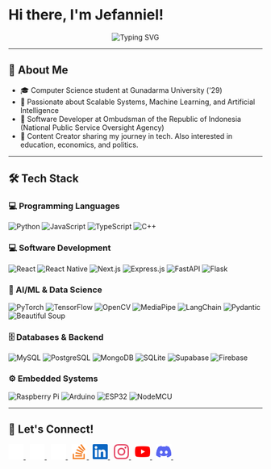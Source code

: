 # Hi there, I'm Jefanniel!

<p align="center">
  <img 
    src="https://readme-typing-svg.herokuapp.com?font=Fira+Code&size=40&pause=1000&color=39FF14&center=true&vCenter=true&width=900&lines=Computer+Science+Student+@+Gunadarma;AI+Enthusiast;Software+Engineer;Content+Creator" 
    alt="Typing SVG" 
  />
</p>

---

## 📌 About Me
- 🎓 Computer Science student at Gunadarma University ('29)  
- 🚀 Passionate about Scalable Systems, Machine Learning, and Artificial Intelligence  
- 💼 Software Developer at Ombudsman of the Republic of Indonesia (National Public Service Oversight Agency)  
- 🎥 Content Creator sharing my journey in tech. Also interested in education, economics, and politics.

---

## 🛠 Tech Stack

### 💻 Programming Languages
![Python](https://img.shields.io/badge/-Python-3776AB?style=flat&logo=python&logoColor=white)
![JavaScript](https://img.shields.io/badge/-JavaScript-F7DF1E?style=flat&logo=javascript&logoColor=black)
![TypeScript](https://img.shields.io/badge/-TypeScript-3178C6?style=flat&logo=typescript&logoColor=white)
![C++](https://img.shields.io/badge/-C++-00599C?style=flat&logo=cplusplus&logoColor=white)

### 💻 Software Development
![React](https://img.shields.io/badge/-React-20232A?style=flat&logo=react&logoColor=61DAFB)
![React Native](https://img.shields.io/badge/-React%20Native-20232A?style=flat&logo=react&logoColor=61DAFB)
![Next.js](https://img.shields.io/badge/-Next.js-000000?style=flat&logo=nextdotjs&logoColor=white)
![Express.js](https://img.shields.io/badge/-Express.js-000000?style=flat&logo=express&logoColor=white)
![FastAPI](https://img.shields.io/badge/-FastAPI-009688?style=flat&logo=fastapi&logoColor=white)
![Flask](https://img.shields.io/badge/-Flask-000000?style=flat&logo=flask&logoColor=white)

### 🤖 AI/ML & Data Science
![PyTorch](https://img.shields.io/badge/-PyTorch-EE4C2C?style=flat&logo=pytorch&logoColor=white)
![TensorFlow](https://img.shields.io/badge/-TensorFlow-FF6F00?style=flat&logo=tensorflow&logoColor=white)
![OpenCV](https://img.shields.io/badge/-OpenCV-5C3EE8?style=flat&logo=opencv&logoColor=white)
![MediaPipe](https://img.shields.io/badge/-MediaPipe-4285F4?style=flat&logo=mediapipe&logoColor=white)
![LangChain](https://img.shields.io/badge/-LangChain-000000?style=flat&logo=langchain&logoColor=white)
![Pydantic](https://img.shields.io/badge/-Pydantic-176B87?style=flat&logo=pydantic&logoColor=white)
![Beautiful Soup](https://img.shields.io/badge/-Beautiful%20Soup-8AA0B0?style=flat&logo=beautiful%20soup&logoColor=white)

### 🗄 Databases & Backend
![MySQL](https://img.shields.io/badge/-MySQL-4479A1?style=flat&logo=mysql&logoColor=white)
![PostgreSQL](https://img.shields.io/badge/-PostgreSQL-336791?style=flat&logo=postgresql&logoColor=white)
![MongoDB](https://img.shields.io/badge/-MongoDB-47A248?style=flat&logo=mongodb&logoColor=white)
![SQLite](https://img.shields.io/badge/-SQLite-003B57?style=flat&logo=sqlite&logoColor=white)
![Supabase](https://img.shields.io/badge/-Supabase-3ECF8E?style=flat&logo=supabase&logoColor=white)
![Firebase](https://img.shields.io/badge/-Firebase-FFCA28?style=flat&logo=firebase&logoColor=black)

### ⚙️ Embedded Systems
![Raspberry Pi](https://img.shields.io/badge/-Raspberry%20Pi-C51A4A?style=flat&logo=raspberrypi&logoColor=white)
![Arduino](https://img.shields.io/badge/-Arduino-00979D?style=flat&logo=arduino&logoColor=white)
![ESP32](https://img.shields.io/badge/-ESP32-2C3E50?style=flat&logo=esp32&logoColor=white)
![NodeMCU](https://img.shields.io/badge/-NodeMCU-026E00?style=flat&logo=nodemcu&logoColor=white)

---

## 🤝 Let's Connect!

<a href="https://www.github.com/jefanniel" target="_blank" rel="noreferrer">
<picture>
<img height="30" width="30" src="https://raw.githubusercontent.com/ShahVandit8/profile-x/refs/heads/main/public/icons/socials/github-dark.svg" alt="github" />
</picture>
</a> &nbsp;
<a href="https://www.x.com/jefanniel" target="_blank" rel="noreferrer">
<picture>
<img height="30" width="30" src="https://raw.githubusercontent.com/ShahVandit8/profile-x/refs/heads/main/public/icons/socials/twitter-dark.svg" alt="Twitter" />
</picture>
</a> &nbsp;
<a href="https://www.dev.to/jefanniel" target="_blank" rel="noreferrer">
<picture>
<img height="30" width="30" src="https://raw.githubusercontent.com/ShahVandit8/profile-x/refs/heads/main/public/icons/socials/devdotto-dark.svg" alt="devdotto" />
</picture>
</a> &nbsp;
<a href="https://www.stackoverflow.com/user/jefanniel" target="_blank" rel="noreferrer">
<picture>
<img height="30" width="30" src="https://raw.githubusercontent.com/ShahVandit8/profile-x/refs/heads/main/public/icons/socials/stackoverflow.svg" alt="stackoverflow" />
</picture>
</a> &nbsp;
<a href="https://www.linkedin.com/in/jefanniel" target="_blank" rel="noreferrer">
<picture>
<img height="30" width="30" src="https://raw.githubusercontent.com/ShahVandit8/profile-x/refs/heads/main/public/icons/socials/linkedin.svg" alt="linkedin" />
</picture>
</a> &nbsp;
<a href="https://www.instagram.com/jefanniel" target="_blank" rel="noreferrer">
<picture>
<img height="30" width="30" src="https://raw.githubusercontent.com/ShahVandit8/profile-x/refs/heads/main/public/icons/socials/instagram.svg" alt="instagram" />
</picture>
</a> &nbsp;
<a class="margin-right: 10px" href="https://www.youtube.com/@jefanniel" target="_blank" rel="noreferrer">
<picture>
<img height="30" width="30" src="https://raw.githubusercontent.com/ShahVandit8/profile-x/refs/heads/main/public/icons/socials/youtube.svg" alt="youtube" />
</picture>
</a> &nbsp;
<a href="https://www.discord.com/users/jefanniel" target="_blank" rel="noreferrer">
<picture>
<img height="30" width="30" src="https://raw.githubusercontent.com/ShahVandit8/profile-x/refs/heads/main/public/icons/socials/discord.svg" alt="discord" />
</picture>
</a> &nbsp;
